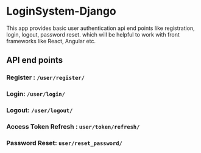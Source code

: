 # LoginSystem-Django
This app provides basic user authentication api end points like registration, login, logout, password reset.
which will be helpful to work with front frameworks like React, Angular etc.

## API end points
### Register : `/user/register/`
### Login: `/user/login/`
### Logout: `/user/logout/`
### Access Token Refresh : `user/token/refresh/`
### Password Reset: `user/reset_password/`